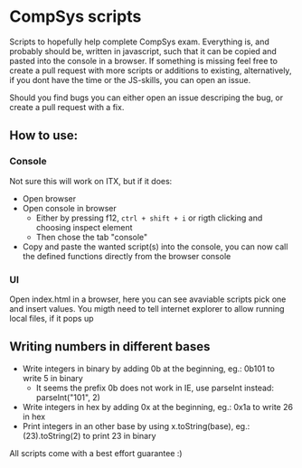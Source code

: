 # CompSys scripts

Scripts to hopefully help complete CompSys exam. Everything is, and probably should be, written in javascript, such that it can be copied and pasted into the console in a browser. If something is missing feel free to create a pull request with more scripts or additions to existing, alternatively, if you dont have the time or the JS-skills, you can open an issue. 

Should you find bugs you can either open an issue descriping the bug, or create a pull request with a fix.

## How to use:
### Console
Not sure this will work on ITX, but if it does:
* Open browser
* Open console in browser
  * Either by pressing f12, <code>ctrl + shift + i</code> or rigth clicking and choosing inspect element
  * Then chose the tab "console"
* Copy and paste the wanted script(s) into the console, you can now call the defined functions directly from the browser console
### UI
Open index.html in a browser, here you can see avaviable scripts pick one and insert values. You migth need to tell internet explorer to allow running local files, if it pops up

## Writing numbers in different bases
* Write integers in binary by adding 0b at the beginning, eg.: 0b101 to write 5 in binary
  * It seems the prefix 0b does not work in IE, use parseInt instead: parseInt("101", 2)
* Write integers in hex by adding 0x at the beginning, eg.: 0x1a to write 26 in hex
* Print integers in an other base by using x.toString(base), eg.: (23).toString(2) to print 23 in binary

All scripts come with a best effort guarantee :)
  
